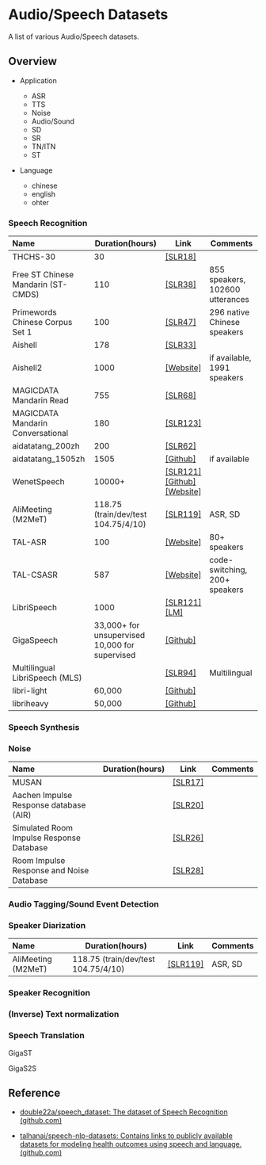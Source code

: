 # Audio/Speech Datasets

A list of various Audio/Speech datasets.

## Overview

- Application
  - ASR
  - TTS
  - Noise
  - Audio/Sound
  - SD
  - SR
  - TN/ITN
  - ST
- Language

  - chinese
  - english
  - ohter

### Speech Recognition

| Name                               | Duration(hours)                                     | Link                                                         | Comments                        |
| :--------------------------------- | --------------------------------------------------- | ------------------------------------------------------------ | ------------------------------- |
| THCHS-30                           | 30                                                  | [[SLR18]](https://www.openslr.org/18/)                       |                                 |
| Free ST Chinese Mandarin (ST-CMDS) | 110                                                 | [[SLR38]](https://www.openslr.org/38/)                       | 855 speakers, 102600 utterances |
| Primewords Chinese Corpus Set 1    | 100                                                 | [[SLR47]](https://www.openslr.org/47/)                       | 296 native Chinese speakers     |
| Aishell                            | 178                                                 | [[SLR33]](https://www.openslr.org/33/)                       |                                 |
| Aishell2                           | 1000                                                | [[Website]](https://www.aishelltech.com/aishell_2)           | if available, 1991 speakers     |
| MAGICDATA Mandarin Read            | 755                                                 | [[SLR68]](https://www.openslr.org/68/)                       |                                 |
| MAGICDATA Mandarin Conversational  | 180                                                 | [[SLR123]](https://www.openslr.org/123/)                     |                                 |
| aidatatang_200zh                   | 200                                                 | [[SLR62]](https://www.openslr.org/62/)                       |                                 |
| aidatatang_1505zh                  | 1505                                                | [[Github]](https://github.com/xiayongtao/aidatatang_1505zh)  | if available                    |
| WenetSpeech                        | 10000+                                              | [[SLR121]](https://www.openslr.org/121/)<br />[[Github]](https://github.com/wenet-e2e/WenetSpeech)<br />[[Website]](https://wenet-e2e.github.io/WenetSpeech/) |                                 |
| AliMeeting (M2MeT)                 | 118.75 (train/dev/test 104.75/4/10)                 | [[SLR119]](https://www.openslr.org/119/)                     | ASR, SD                         |
| TAL-ASR                            | 100                                                 | [[Website]](https://ai.100tal.com/openData/voice)            | 80+ speakers                    |
| TAL-CSASR                          | 587                                                 | [[Website]](https://ai.100tal.com/openData/voice)            | code-switching, 200+ speakers   |
| LibriSpeech                        | 1000                                                | [[SLR121]](https://www.openslr.org/121/)<br />[[LM]](https://www.openslr.org/11/) |                                 |
| GigaSpeech                         | 33,000+ for unsupervised<br />10,000 for supervised | [[Github]](https://github.com/SpeechColab/GigaSpeech)        |                                 |
| Multilingual LibriSpeech (MLS)     |                                                     | [[SLR94]](https://www.openslr.org/94/)                       | Multilingual                    |
| libri-light                        | 60,000                                              | [[Github]](https://github.com/facebookresearch/libri-light)  |                                 |
| libriheavy                         | 50,000                                              | [[Github]](https://github.com/k2-fsa/libriheavy)             |                                 |

### Speech Synthesis

### Noise

| Name                                     | Duration(hours) | Link                                   | Comments |
| :--------------------------------------- | --------------- | -------------------------------------- | -------- |
| MUSAN                                    |                 | [[SLR17]](https://www.openslr.org/17/) |          |
| Aachen Impulse Response database (AIR)   |                 | [[SLR20]](https://www.openslr.org/20/) |          |
| Simulated Room Impulse Response Database |                 | [[SLR26]](https://www.openslr.org/26/) |          |
| Room Impulse Response and Noise Database |                 | [[SLR28]](https://www.openslr.org/28/) |          |

### Audio Tagging/Sound Event Detection

### Speaker Diarization

| Name               | Duration(hours)                  | Link                                     | Comments |
| :----------------- | -------------------------------- | ---------------------------------------- | -------- |
| AliMeeting (M2MeT) | 118.75 (train/dev/test 104.75/4/10) | [[SLR119]](https://www.openslr.org/119/) | ASR, SD  |

### Speaker Recognition

### (Inverse) Text normalization

### Speech Translation

GigaST

GigaS2S

## Reference

- [double22a/speech_dataset: The dataset of Speech Recognition (github.com)](https://github.com/double22a/speech_dataset#the-dataset-of-speech-recognition)

- [talhanai/speech-nlp-datasets: Contains links to publicly available datasets for modeling health outcomes using speech and language. (github.com)](https://github.com/talhanai/speech-nlp-datasets)
